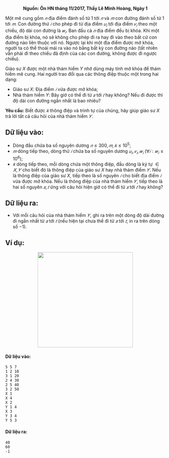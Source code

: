 **<center>Nguồn: Ôn HN tháng 11/2017, Thầy Lê Minh Hoàng, Ngày 1</center>**

Một mê cung gồm $𝑛$ địa điểm đánh số từ $1$ tới $𝑛$ và $𝑚$ con đường đánh số từ $1$ tới $𝑚$. Con đường thứ $𝑖$ cho phép đi từ địa điểm $𝑢_𝑖$ tới địa điểm $𝑣_𝑖$ theo một chiều, độ dài con đường là $𝑤_𝑖$. Ban đầu cả $𝑛$ địa điểm đều bị khóa. Khi một địa điểm bị khóa, nó sẽ không cho phép đi ra hay đi vào theo bất cứ con đường nào liên thuộc với nó. Ngược lại khi một địa điểm được mở khóa, người ta có thể thoái mái ra vào nó bằng bất kỳ con đường nào (tất nhiên vẫn phải đi theo chiều đã định của các con đường, không được đi ngược chiều).

Giáo sư $X$ được một nhà thám hiểm $Y$ nhờ dùng máy tính mở khóa để thám hiểm mê cung. Hai người trao đổi qua các thông điệp thuộc một trong hai dạng:
- Giáo sư $X$: Địa điểm $𝑖$ vừa được mở khóa;
- Nhà thám hiểm $Y$: Bây giờ có thể đi từ $𝑠$ tới $𝑡$ hay không? Nếu đi được thì độ dài con đường ngắn nhất là bao nhiêu?

**Yêu cầu:** Biết được $𝑘$ thông điệp và trình tự của chúng, hãy giúp giáo sư $X$ trả lời tất cả câu hỏi của nhà thám hiểm $𝑌$.

## Dữ liệu vào:
- Dòng đầu chứa ba số nguyên dương $𝑛 ≤ 300, 𝑚, 𝑘 ≤ 10^5$;
- $𝑚$ dòng tiếp theo, dòng thứ $𝑖$ chứa ba số nguyên dương $𝑢_𝑖, 𝑣_𝑖, 𝑤_𝑖\ (∀𝑖: 𝑤_𝑖 ≤ 10^6)$;
- $𝑘$ dòng tiếp theo, mỗi dòng chứa một thông điệp, đầu dòng là ký tự $∈ {𝑋, 𝑌}$ cho biết đó là thông điệp của giáo 
sư $X$ hay nhà thám điểm $𝑌$. Nếu là thông điệp của giáo sư $X$, tiếp theo là số nguyên $𝑖$ cho biết địa điểm $𝑖$ vừa được mở khóa. Nếu là thông điệp của nhà thám hiểm $𝑌$, tiếp theo là hai số nguyên $𝑠, 𝑡$ ứng với câu hỏi hiện giờ có thể đi từ $𝑠$ tới $𝑡$ hay không?

## Dữ liệu ra:
- Với mỗi câu hỏi của nhà thám hiểm $𝑌$, ghi ra trên một dòng độ dài đường đi ngắn nhất từ $𝑠$ tới $𝑡$ (nếu hiện tại chưa thể đi từ $𝑠$ tới $𝑡$, in ra trên dòng số $-1$).

## Ví dụ:
<center><img src="/images/problems/1214/DWLABYR.svg" width="300px" /></center>

#### Dữ liệu vào:
```
5 5 7
1 2 10
3 1 20
2 4 30
2 5 40
3 2 50
X 1
X 4
X 2
Y 1 4
X 3
Y 3 4
Y 5 3
```

#### Dữ liệu ra:
```
40
60
-1
```